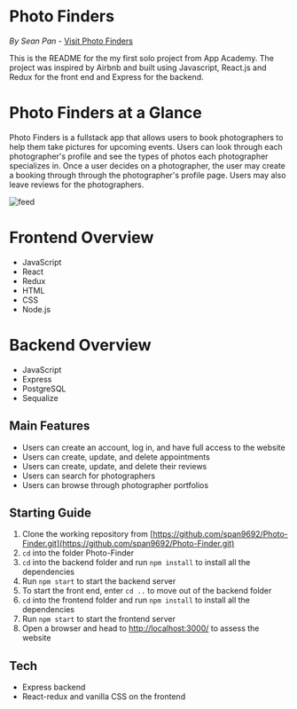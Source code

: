 # Photo Finders

*By Sean Pan* - [Visit Photo Finders](https://photo-finders.herokuapp.com/)

This is the README for the my first solo project from App Academy.
The project was inspired by Airbnb and built using Javascript,
React.js and Redux for the front end and Express for the backend.

# Photo Finders at a Glance

Photo Finders is a fullstack app that allows users to book photographers to help them take pictures for upcoming events. Users can look through each photographer's profile and see the types of photos each photographer specializes in. Once a user decides on a photographer, the user may create a booking through through the photographer's profile page. Users may also leave reviews for the photographers.

![feed](https://res.cloudinary.com/photofinder/image/upload/v1641542545/Capture_ypspim.jpg)

# Frontend Overview
- JavaScript
- React
- Redux
- HTML
- CSS
- Node.js

# Backend Overview
- JavaScript
- Express
- PostgreSQL
- Sequalize

## Main Features
* Users can create an account, log in, and have full access to the website
* Users can create, update, and delete appointments
* Users can create, update, and delete their reviews
* Users can search for photographers
* Users can browse through photographer portfolios

## Starting Guide
1. Clone the working repository from [https://github.com/span9692/Photo-Finder.git](https://github.com/span9692/Photo-Finder.git)
2. `cd` into the folder Photo-Finder
3. `cd` into the backend folder and run `npm install` to install all the dependencies
4. Run `npm start` to start the backend server 
5. To start the front end, enter `cd ..` to move out of the backend folder
6. `cd` into the frontend folder and run `npm install` to install all the dependencies
7. Run `npm start` to start the frontend server
8. Open a browser and head to [http://localhost:3000/](http://localhost:3000/) to assess the website

## Tech
* Express backend
* React-redux and vanilla CSS on the frontend

